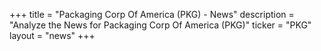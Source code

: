 +++
title = "Packaging Corp Of America (PKG) - News"
description = "Analyze the News for Packaging Corp Of America (PKG)"
ticker = "PKG"
layout = "news"
+++

